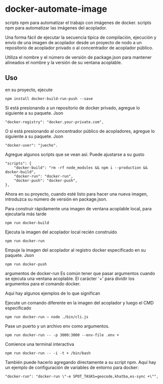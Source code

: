 # docker-automate-image
scripts npm para automatizar el trabajo con imágenes de docker.
scripts npm para automatizar las imágenes del acoplador.

Una forma fácil de ejecutar la secuencia típica de compilación, ejecución y envío de una imagen de acoplador desde un proyecto de nodo a un repositorio de acoplador privado o al concentrador de acoplador público.

Utiliza el nombre y el número de versión de package.json para mantener alineados el nombre y la versión de su ventana acoplable.

## Uso
en su proyecto, ejecute

    npm install docker-build-run-push --save

Si está presionando a un repositorio de docker privado, agregue lo siguiente a su paquete. Json

    "docker-registry": "docker.your-private.com",

O si está presionando al concentrador público de acopladores, agregue lo siguiente a su paquete. Json

    "docker-user": "juecho".

Agregue algunos scripts que se vean así. Puede ajustarse a su gusto

    "scripts": {
  	    "docker-build": "rm -rf node_modules && npm i --production && docker-build",
  	    "docker-run": "docker-run",
  	    "docker-push": "docker-push",
    },

Ahora en su proyecto, cuando esté listo para hacer una nueva imagen, introduzca su número de versión en package.json.

Para construir rápidamente una imagen de ventana acoplable local, para ejecutarla más tarde

    npm run docker-build

Ejecuta la imagen del acoplador local recién construido

    npm run docker-run

Empuje la imagen del acoplador al registro docker especificado en su paquete. Json

    npm run docker-push

argumentos de docker-run
Es común tener que pasar argumentos cuando se ejecuta una ventana acoplable. El carácter '+' para dividir los argumentos para el comando docker.

Aquí hay algunos ejemplos de lo que significan

Ejecute un comando diferente en la imagen del acoplador y luego el CMD especificado

    npm run docker-run — node ./bin/cli.js

Pase un puerto y un archivo env como argumentos.

    npm run docker-run -- -p 3000:3000 --env-file .env +

Comience una terminal interactiva

    npm run docker-run -- -i -t + /bin/bash

También puede hacerlo agregando directamente a su script npm. Aquí hay un ejemplo de configuración de variables de entorno para docker:

    "docker-run": "docker-run \"-e SPOT_TASKS=geocode,khatba,es-sync +\"",
